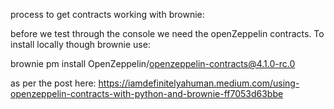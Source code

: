 
process to get contracts working with brownie:

before we test through the console we need the openZeppelin contracts.
To install locally though brownie use:

brownie pm install OpenZeppelin/openzeppelin-contracts@4.1.0-rc.0

as per the post here: https://iamdefinitelyahuman.medium.com/using-openzeppelin-contracts-with-python-and-brownie-ff7053d63bbe
